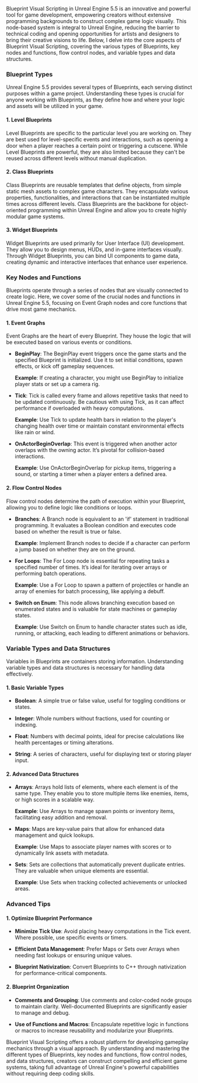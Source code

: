 Blueprint Visual Scripting in Unreal Engine 5.5 is an innovative and powerful tool for game development, empowering creators without extensive programming backgrounds to construct complex game logic visually. This node-based system is integral to Unreal Engine, reducing the barrier to technical coding and opening opportunities for artists and designers to bring their creative visions to life. Below, I delve into the core aspects of Blueprint Visual Scripting, covering the various types of Blueprints, key nodes and functions, flow control nodes, and variable types and data structures.

### Blueprint Types

Unreal Engine 5.5 provides several types of Blueprints, each serving distinct purposes within a game project. Understanding these types is crucial for anyone working with Blueprints, as they define how and where your logic and assets will be utilized in your game.

#### 1. **Level Blueprints**

Level Blueprints are specific to the particular level you are working on. They are best used for level-specific events and interactions, such as opening a door when a player reaches a certain point or triggering a cutscene. While Level Blueprints are powerful, they are also limited because they can't be reused across different levels without manual duplication.

#### 2. **Class Blueprints**

Class Blueprints are reusable templates that define objects, from simple static mesh assets to complex game characters. They encapsulate various properties, functionalities, and interactions that can be instantiated multiple times across different levels. Class Blueprints are the backbone for object-oriented programming within Unreal Engine and allow you to create highly modular game systems.

#### 3. **Widget Blueprints**

Widget Blueprints are used primarily for User Interface (UI) development. They allow you to design menus, HUDs, and in-game interfaces visually. Through Widget Blueprints, you can bind UI components to game data, creating dynamic and interactive interfaces that enhance user experience.

### Key Nodes and Functions

Blueprints operate through a series of nodes that are visually connected to create logic. Here, we cover some of the crucial nodes and functions in Unreal Engine 5.5, focusing on Event Graph nodes and core functions that drive most game mechanics.

#### 1. **Event Graphs**

Event Graphs are the heart of every Blueprint. They house the logic that will be executed based on various events or conditions.

- **BeginPlay**: The BeginPlay event triggers once the game starts and the specified Blueprint is initialized. Use it to set initial conditions, spawn effects, or kick off gameplay sequences.

    **Example**: If creating a character, you might use BeginPlay to initialize player stats or set up a camera rig.

- **Tick**: Tick is called every frame and allows repetitive tasks that need to be updated continuously. Be cautious with using Tick, as it can affect performance if overloaded with heavy computations.

    **Example**: Use Tick to update health bars in relation to the player's changing health over time or maintain constant environmental effects like rain or wind.

- **OnActorBeginOverlap**: This event is triggered when another actor overlaps with the owning actor. It’s pivotal for collision-based interactions.

    **Example**: Use OnActorBeginOverlap for pickup items, triggering a sound, or starting a timer when a player enters a defined area.

#### 2. **Flow Control Nodes**

Flow control nodes determine the path of execution within your Blueprint, allowing you to define logic like conditions or loops.

- **Branches**: A Branch node is equivalent to an 'if' statement in traditional programming. It evaluates a Boolean condition and executes code based on whether the result is true or false.

    **Example**: Implement Branch nodes to decide if a character can perform a jump based on whether they are on the ground.

- **For Loops**: The For Loop node is essential for repeating tasks a specified number of times. It’s ideal for iterating over arrays or performing batch operations.

    **Example**: Use a For Loop to spawn a pattern of projectiles or handle an array of enemies for batch processing, like applying a debuff.

- **Switch on Enum**: This node allows branching execution based on enumerated states and is valuable for state machines or gameplay states.

    **Example**: Use Switch on Enum to handle character states such as idle, running, or attacking, each leading to different animations or behaviors.

### Variable Types and Data Structures

Variables in Blueprints are containers storing information. Understanding variable types and data structures is necessary for handling data effectively.

#### 1. **Basic Variable Types**

- **Boolean**: A simple true or false value, useful for toggling conditions or states.
  
- **Integer**: Whole numbers without fractions, used for counting or indexing.
  
- **Float**: Numbers with decimal points, ideal for precise calculations like health percentages or timing alterations.

- **String**: A series of characters, useful for displaying text or storing player input.

#### 2. **Advanced Data Structures**

- **Arrays**: Arrays hold lists of elements, where each element is of the same type. They enable you to store multiple items like enemies, items, or high scores in a scalable way.

    **Example**: Use Arrays to manage spawn points or inventory items, facilitating easy addition and removal.

- **Maps**: Maps are key-value pairs that allow for enhanced data management and quick lookups.

    **Example**: Use Maps to associate player names with scores or to dynamically link assets with metadata.

- **Sets**: Sets are collections that automatically prevent duplicate entries. They are valuable when unique elements are essential.

    **Example**: Use Sets when tracking collected achievements or unlocked areas.

### Advanced Tips

#### 1. **Optimize Blueprint Performance**

- **Minimize Tick Use**: Avoid placing heavy computations in the Tick event. Where possible, use specific events or timers.

- **Efficient Data Management**: Prefer Maps or Sets over Arrays when needing fast lookups or ensuring unique values.

- **Blueprint Nativization**: Convert Blueprints to C++ through nativization for performance-critical components.

#### 2. **Blueprint Organization**

- **Comments and Grouping**: Use comments and color-coded node groups to maintain clarity. Well-documented Blueprints are significantly easier to manage and debug.

- **Use of Functions and Macros**: Encapsulate repetitive logic in functions or macros to increase reusability and modularize your Blueprints.

Blueprint Visual Scripting offers a robust platform for developing gameplay mechanics through a visual approach. By understanding and mastering the different types of Blueprints, key nodes and functions, flow control nodes, and data structures, creators can construct compelling and efficient game systems, taking full advantage of Unreal Engine's powerful capabilities without requiring deep coding skills.